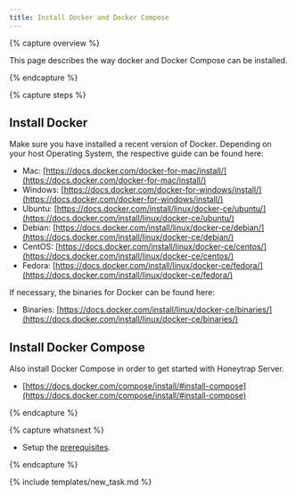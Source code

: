 ```yaml
---
title: Install Docker and Docker Compose
---
```


{% capture overview %}

This page describes the way docker and Docker Compose can be installed.

{% endcapture %}


{% capture steps %}

## Install Docker

Make sure you have installed a recent version of Docker. Depending on your host Operating System, the respective guide can be found here:

* Mac: [https://docs.docker.com/docker-for-mac/install/](https://docs.docker.com/docker-for-mac/install/)
* Windows: [https://docs.docker.com/docker-for-windows/install/](https://docs.docker.com/docker-for-windows/install/)
* Ubuntu: [https://docs.docker.com/install/linux/docker-ce/ubuntu/](https://docs.docker.com/install/linux/docker-ce/ubuntu/)
* Debian: [https://docs.docker.com/install/linux/docker-ce/debian/](https://docs.docker.com/install/linux/docker-ce/debian/)
* CentOS: [https://docs.docker.com/install/linux/docker-ce/centos/](https://docs.docker.com/install/linux/docker-ce/centos/)
* Fedora: [https://docs.docker.com/install/linux/docker-ce/fedora/](https://docs.docker.com/install/linux/docker-ce/fedora/)

If necessary, the binaries for Docker can be found here:

* Binaries: [https://docs.docker.com/install/linux/docker-ce/binaries/](https://docs.docker.com/install/linux/docker-ce/binaries/)


## Install Docker Compose

Also install Docker Compose in order to get started with Honeytrap Server.

* [https://docs.docker.com/compose/install/#install-compose](https://docs.docker.com/compose/install/#install-compose)

{% endcapture %}


{% capture whatsnext %}

* Setup the [prerequisites](/docs/setup/server/setup-prerequisites/).

{% endcapture %}

{% include templates/new_task.md %}
